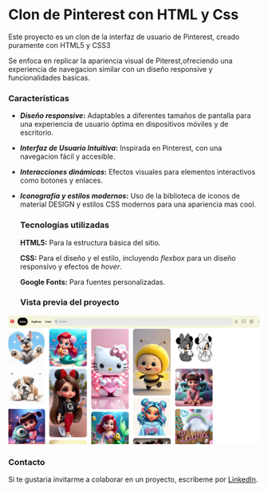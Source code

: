 # Clon de Pinterest con HTML y Css
Este proyecto es un clon de la interfaz de usuario de Pinterest, creado puramente con HTML5 y CSS3

Se enfoca en replicar la apariencia visual de Piterest,ofreciendo una experiencia de navegacion similar con un diseño responsive y funcionalidades basicas.

### Características

* **_Diseño responsive_:** Adaptables a diferentes tamaños de pantalla para una experiencia de usuario óptima en dispositivos móviles y de escritorio.
* **_Interfaz de Usuario Intuitiva_:** Inspirada en Pinterest, con una navegacion fácil y accesible.
* **_Interacciones dinámicas_:** Efectos visuales para elementos interactivos como botones y enlaces.
* **_Iconografía y estilos modernos_:** Uso de la biblioteca de iconos de material DESIGN y estilos CSS modernos para una apariencia mas cool.

  ### Tecnologías utilizadas
  
  **HTML5:** Para la estructura básica del sitio.
  
  **CSS:** Para el diseño y el estilo, incluyendo _flexbox_ para un diseño responsivo y efectos de _hover_.
  
  **Google Fonts:** Para fuentes personalizadas.

  ### Vista previa del proyecto
![Demo](IMAGENES/pinterest_screen.png)
  ### Contacto
  Si te gustaria invitarme a colaborar en un proyecto, escribeme por [LinkedIn](https://www.linkedin.com/in/laura-guadalupe-montiel-374b0073/).
  
